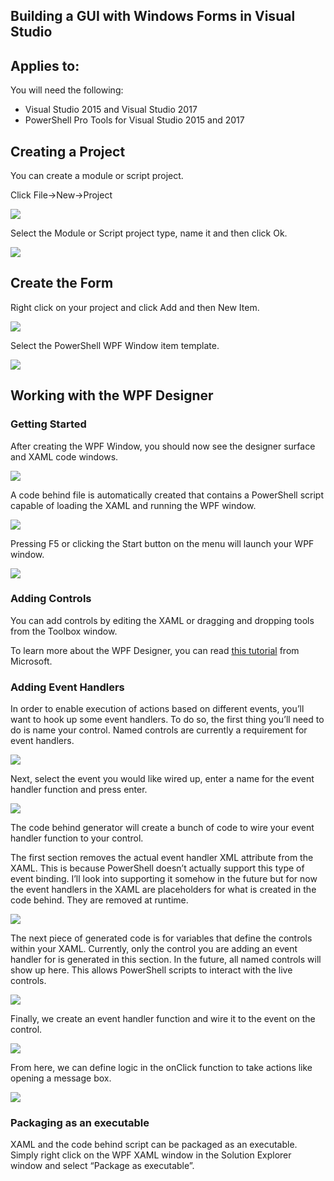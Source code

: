 ## Building a GUI with Windows Forms in Visual Studio

## 

## Applies to:

You will need the following:

* Visual Studio 2015 and Visual Studio 2017
* PowerShell Pro Tools for Visual Studio 2015 and 2017

## Creating a Project

You can create a module or script project.

Click File-&gt;New-&gt;Project

![](https://i0.wp.com/wandering.life/wp-content/uploads/2017/04/newproject.png?resize=581%2C155)

Select the Module or Script project type, name it and then click Ok.

![](https://i1.wp.com/wandering.life/wp-content/uploads/2017/04/newproject2.png?resize=753%2C522)

## Create the Form

Right click on your project and click Add and then New Item. 

![](https://i1.wp.com/wandering.life/wp-content/uploads/2017/04/newitem.png?resize=481%2C222)

Select the PowerShell WPF Window item template.

![](https://i2.wp.com/wandering.life/wp-content/uploads/2017/05/newWpfItem.png?resize=1024%2C709)

## Working with the WPF Designer

### Getting Started

After creating the WPF Window, you should now see the designer surface and XAML code windows. 

![](https://i2.wp.com/wandering.life/wp-content/uploads/2017/05/WpfDesigner.png?resize=1024%2C805)

A code behind file is automatically created that contains a PowerShell script capable of loading the XAML and running the WPF window.

![](https://i0.wp.com/wandering.life/wp-content/uploads/2017/05/codeBehind.png?resize=1200%2C226)

Pressing F5 or clicking the Start button on the menu will launch your WPF window.

![](https://i2.wp.com/wandering.life/wp-content/uploads/2017/05/debuggingWpf.png?resize=768%2C724)

### Adding Controls

You can add controls by editing the XAML or dragging and dropping tools from the Toolbox window. 

To learn more about the WPF Designer, you can read [this tutorial](https://msdn.microsoft.com/en-us/library/hh921077.aspx) from Microsoft.

### Adding Event Handlers

In order to enable execution of actions based on different events, you’ll want to hook up some event handlers. To do so, the first thing you’ll need to do is name your control. Named controls are currently a requirement for event handlers.

![](https://i1.wp.com/wandering.life/wp-content/uploads/2017/05/myButton.png?fit=521%2C149&ssl=1)

Next, select the event you would like wired up, enter a name for the event handler function and press enter.

![](https://i2.wp.com/wandering.life/wp-content/uploads/2017/05/addEventHandler.png?fit=675%2C453&ssl=1)

The code behind generator will create a bunch of code to wire your event handler function to your control.

The first section removes the actual event handler XML attribute from the XAML. This is because PowerShell doesn’t actually support this type of event binding. I’ll look into supporting it somehow in the future but for now the event handlers in the XAML are placeholders for what is created in the code behind. They are removed at runtime.

![](https://i2.wp.com/wandering.life/wp-content/uploads/2017/05/RemoveEventHandlers.png?resize=1024%2C197)

The next piece of generated code is for variables that define the controls within your XAML. Currently, only the control you are adding an event handler for is generated in this section. In the future, all named controls will show up here. This allows PowerShell scripts to interact with the live controls.

![](https://i1.wp.com/wandering.life/wp-content/uploads/2017/05/controlVariables.png?resize=800%2C102)

Finally, we create an event handler function and wire it to the event on the control.

![](https://i2.wp.com/wandering.life/wp-content/uploads/2017/05/eventHandler.png?resize=800%2C294)

From here, we can define logic in the onClick function to take actions like opening a message box.

![](https://i0.wp.com/wandering.life/wp-content/uploads/2017/05/hey.png?resize=600%2C482)

### Packaging as an executable

XAML and the code behind script can be packaged as an executable. Simply right click on the WPF XAML window in the Solution Explorer window and select “Package as executable”.